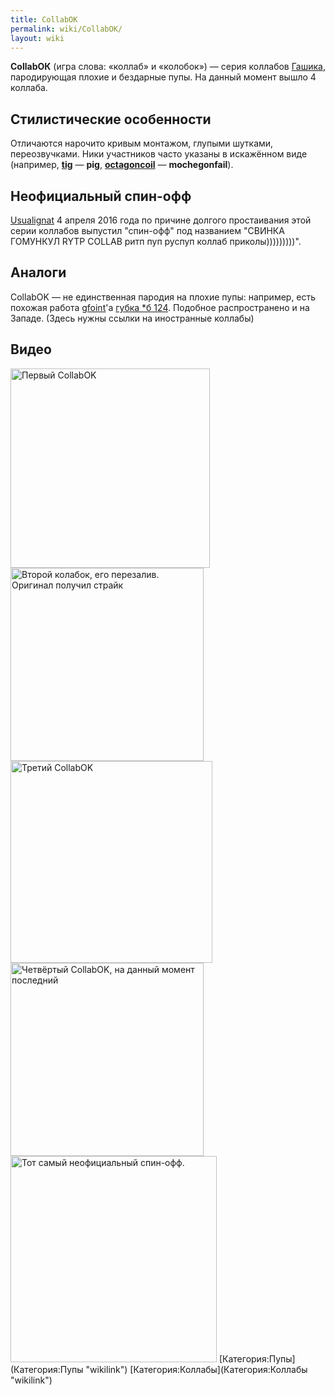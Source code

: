 ```yaml
---
title: CollabОК
permalink: wiki/CollabОК/
layout: wiki
---
```


**CollabОК** (игра слова: «коллаб» и «колобок») — серия коллабов
[Гашика](/wiki/Gashik "wikilink"), пародирующая плохие и бездарные пупы. На
данный момент вышло 4 коллаба.

## Стилистические особенности

Отличаются нарочито кривым монтажом, глупыми шутками, переозвучками.
Ники участников часто указаны в искажённом виде (например,
**[tig](tig "wikilink")** — **pig**,
**[octagoncoil](octagoncoil "wikilink")** — **mochegonfail**).

## Неофициальный спин-офф

[Usualignat](/wiki/Usualignat "wikilink") 4 апреля 2016 года по причине
долгого простаивания этой серии коллабов выпустил "спин-офф" под
названием "СВИНКА ГОМУНКУЛ RYTP COLLAB ритп пуп руспуп коллаб
приколы)))))))))".

## Аналоги

CollabOK — не единственная пародия на плохие пупы: например, есть
похожая работа [gfoint](gfoint "wikilink")'а [губка \*б
124](https://www.youtube.com/watch?v=kHCpPpKn3-A). Подобное
распространено и на Западе. (Здесь нужны ссылки на иностранные коллабы)

## Видео

<img src="RYTP_CollabОК" title="fig:Первый CollabOK" width="319" height="319" alt="Первый CollabOK" />
<img src="CollabOK_2_-_Перезалив_(без_Губки_Боба)" title="fig:Второй колабок, его перезалив. Оригинал получил страйк" width="309" height="309" alt="Второй колабок, его перезалив. Оригинал получил страйк" />
<img src="CollabOK_3" title="fig:Третий CollabOK" width="323" height="323" alt="Третий CollabOK" /><img src="CollabOK_IV" title="fig:Четвёртый CollabOK, на данный момент последний" width="309" height="309" alt="Четвёртый CollabOK, на данный момент последний" />
<img src="СВИНКА_ГОМУНКУЛ_RYTP_COLLAB_ритп_пуп_руспуп_коллаб_приколы)))))))))" title="fig:Тот самый неофициальный спин-офф." width="330" height="330" alt="Тот самый неофициальный спин-офф." />
[Категория:Пупы](Категория:Пупы "wikilink")
[Категория:Коллабы](Категория:Коллабы "wikilink")
